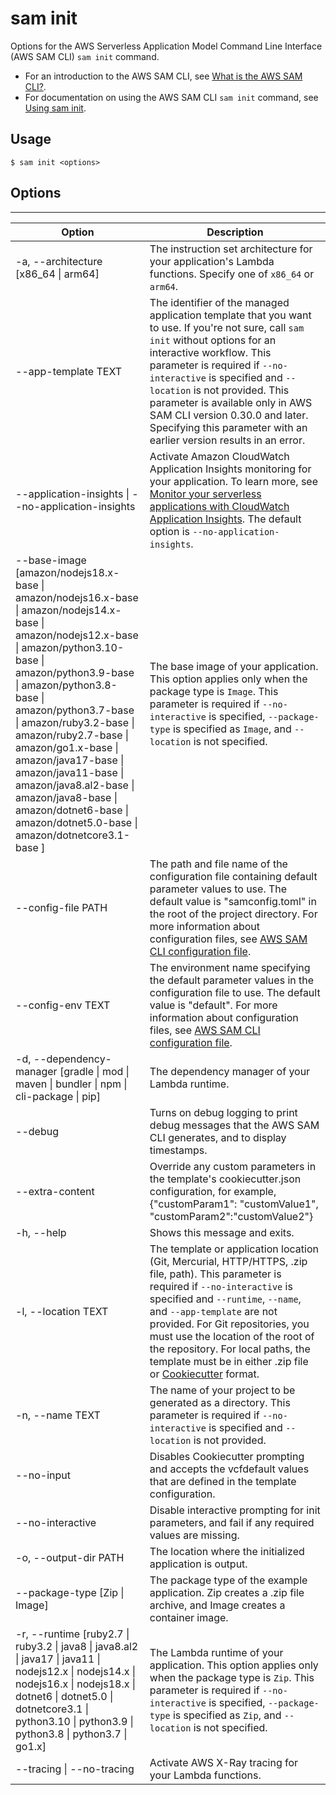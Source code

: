 # sam init<a name="sam-cli-command-reference-sam-init"></a>

Options for the AWS Serverless Application Model Command Line Interface \(AWS SAM CLI\) `sam init` command\.
+ For an introduction to the AWS SAM CLI, see [What is the AWS SAM CLI?](what-is-sam.md#what-is-sam-cli)\.
+ For documentation on using the AWS SAM CLI `sam init` command, see [Using sam init](using-sam-cli-init.md)\.

## Usage<a name="sam-cli-command-reference-sam-init-usage"></a>

```
$ sam init <options>
```

## Options<a name="sam-cli-command-reference-sam-init-options"></a>


****  

| Option | Description | 
| --- | --- | 
| \-a, \-\-architecture \[x86\_64 \| arm64\] |  The instruction set architecture for your application's Lambda functions\. Specify one of `x86_64` or `arm64`\.  | 
| \-\-app\-template TEXT |  The identifier of the managed application template that you want to use\. If you're not sure, call `sam init` without options for an interactive workflow\. This parameter is required if `--no-interactive` is specified and `--location` is not provided\. This parameter is available only in AWS SAM CLI version 0\.30\.0 and later\. Specifying this parameter with an earlier version results in an error\.  | 
| \-\-application\-insights \| \-\-no\-application\-insights |   Activate Amazon CloudWatch Application Insights monitoring for your application\. To learn more, see [Monitor your serverless applications with CloudWatch Application Insights](monitor-app-insights.md)\.   The default option is `--no-application-insights`\.   | 
| \-\-base\-image \[amazon/nodejs18\.x\-base \| amazon/nodejs16\.x\-base \| amazon/nodejs14\.x\-base \| amazon/nodejs12\.x\-base \| amazon/python3\.10\-base \| amazon/python3\.9\-base \| amazon/python3\.8\-base \| amazon/python3\.7\-base \| amazon/ruby3\.2\-base \| amazon/ruby2\.7\-base \| amazon/go1\.x\-base \| amazon/java17\-base \| amazon/java11\-base \| amazon/java8\.al2\-base \| amazon/java8\-base \| amazon/dotnet6\-base \| amazon/dotnet5\.0\-base \| amazon/dotnetcore3\.1\-base \] |  The base image of your application\. This option applies only when the package type is `Image`\. This parameter is required if `--no-interactive` is specified, `--package-type` is specified as `Image`, and `--location` is not specified\.  | 
| \-\-config\-file PATH | The path and file name of the configuration file containing default parameter values to use\. The default value is "samconfig\.toml" in the root of the project directory\. For more information about configuration files, see [AWS SAM CLI configuration file](serverless-sam-cli-config.md)\. | 
| \-\-config\-env TEXT | The environment name specifying the default parameter values in the configuration file to use\. The default value is "default"\. For more information about configuration files, see [AWS SAM CLI configuration file](serverless-sam-cli-config.md)\. | 
| \-d, \-\-dependency\-manager \[gradle \| mod \| maven \| bundler \| npm \| cli\-package \| pip\] | The dependency manager of your Lambda runtime\. | 
| \-\-debug | Turns on debug logging to print debug messages that the AWS SAM CLI generates, and to display timestamps\. | 
| \-\-extra\-content | Override any custom parameters in the template's cookiecutter\.json configuration, for example, \{"customParam1": "customValue1", "customParam2":"customValue2"\} | 
| \-h, \-\-help | Shows this message and exits\. | 
| \-l, \-\-location TEXT |  The template or application location \(Git, Mercurial, HTTP/HTTPS, \.zip file, path\)\. This parameter is required if `--no-interactive` is specified and `--runtime`, `--name`, and `--app-template` are not provided\. For Git repositories, you must use the location of the root of the repository\. For local paths, the template must be in either \.zip file or [Cookiecutter](https://cookiecutter.readthedocs.io/en/latest/README.html) format\.  | 
| \-n, \-\-name TEXT |  The name of your project to be generated as a directory\. This parameter is required if `--no-interactive` is specified and `--location` is not provided\.  | 
| \-\-no\-input | Disables Cookiecutter prompting and accepts the vcfdefault values that are defined in the template configuration\. | 
| \-\-no\-interactive | Disable interactive prompting for init parameters, and fail if any required values are missing\. | 
| \-o, \-\-output\-dir PATH | The location where the initialized application is output\. | 
| \-\-package\-type \[Zip \| Image\] | The package type of the example application\. Zip creates a \.zip file archive, and Image creates a container image\. | 
| \-r, \-\-runtime \[ruby2\.7 \| ruby3\.2 \| java8 \| java8\.al2 \| java17 \| java11 \| nodejs12\.x \| nodejs14\.x \| nodejs16\.x \| nodejs18\.x \| dotnet6 \| dotnet5\.0 \| dotnetcore3\.1 \| python3\.10 \| python3\.9 \| python3\.8 \| python3\.7 \| go1\.x\] |  The Lambda runtime of your application\. This option applies only when the package type is `Zip`\. This parameter is required if `--no-interactive` is specified, `--package-type` is specified as `Zip`, and `--location` is not specified\.  | 
| \-\-tracing \| \-\-no\-tracing | Activate AWS X\-Ray tracing for your Lambda functions\. | 